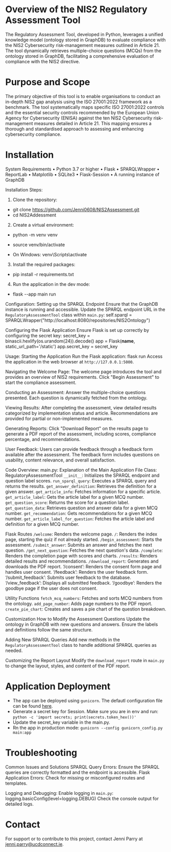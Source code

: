 # Overview of the NIS2 Regulatory Assessment Tool

The Regulatory Assessment Tool, developed in Python, leverages a unified knowledge model (ontology stored in GraphDB) to evaluate compliance with the NIS2 Cybersecurity risk-management measures outlined in Article 21. The tool dynamically retrieves multiple-choice questions (MCQs) from the ontology stored in GraphDB, facilitating a comprehensive evaluation of compliance with the NIS2 directive.

# Purpose and Scope

The primary objective of this tool is to enable organisations to conduct an in-depth NIS2 gap analysis using the ISO 27001:2022 framework as a benchmark. The tool systematically maps specific ISO 27001:2022 controls and the essential security controls recommended by the European Union Agency for Cybersecurity (ENISA) against the ten NIS2 Cybersecurity risk-management measures detailed in Article 21. This mapping ensures a thorough and standardised approach to assessing and enhancing cybersecurity compliance.

# Installation

System Requirements
• Python 3.7 or higher
• Flask
• SPARQLWrapper
• ReportLab
• Matplotlib
• SQLite3
• Flask-Session
• A running instance of GraphDB

Installation Steps:

1. Clone the repository:

- git clone https://github.com/Jenni0608/NIS2Assessment.git
- cd NIS2Addessment

2. Create a virtual environment:

- python -m venv venv
- source venv/bin/activate

- On Windows: venv\Scripts\activate

3. Install the required packages:

- pip install -r requirements.txt

4. Run the application in the dev mode:

- flask --app main run

Configuration:
Setting up the SPARQL Endpoint
Ensure that the GraphDB instance is running and accessible. Update the SPARQL endpoint URL in the `RegulatoryAssessmentTool` class within `main.py`:
self.sparql = SPARQLWrapper("http://localhost:8080/repositories/NIS2Ontology")

Configuring the Flask Application
Ensure Flask is set up correctly by configuring the secret key:
secret_key = binascii.hexlify(os.urandom(24)).decode()
app = Flask(**name**, static_url_path='/static')
app.secret_key = secret_key

Usage:
Starting the Application
Run the Flask application:
flask run
Access the application in the web browser at `http://127.0.0.1:5000`.

Navigating the Welcome Page:
The welcome page introduces the tool and provides an overview of NIS2 requirements. Click "Begin Assessment" to start the compliance assessment.

Conducting an Assessment:
Answer the multiple-choice questions presented. Each question is dynamically fetched from the ontology.

Viewing Results:
After completing the assessment, view detailed results categorized by implementation status and article. Recommendations are provided for partial or non-implemented measures.

Generating Reports:
Click "Download Report" on the results page to generate a PDF report of the assessment, including scores, compliance percentage, and recommendations.

User Feedback:
Users can provide feedback through a feedback form available after the assessment. The feedback form includes questions on usability, content relevance, and overall satisfaction.

Code Overview:
main.py: Explanation of the Main Application File
Class: RegulatoryAssessmentTool
`__init__`: Initializes the SPARQL endpoint and question label scores.
`run_sparql_query`: Executes a SPARQL query and returns the results.
`get_answer_definition`: Retrieves the definition for a given answer.
`get_article_info`: Fetches information for a specific article.
`get_article_label`: Gets the article label for a given MCQ number.
`get_question_score`: Returns the score for a question label.
`get_question_data`: Retrieves question and answer data for a given MCQ number.
`get_recommendation`: Gets recommendations for a given MCQ number.
`get_article_label_for_question`: Fetches the article label and definition for a given MCQ number.

Flask Routes
`/welcome`: Renders the welcome page.
`/`: Renders the index page, starting the quiz if not already started.
`/begin_assessment`: Starts the assessment.
`/submit_answer`: Submits an answer and fetches the next question.
`/get_next_question`: Fetches the next question's data.
`/complete`: Renders the completion page with scores and charts.
`/results`: Renders detailed results and recommendations.
`/download_report`: Generates and downloads the PDF report.
‘/consent’: Renders the consent form page and handles user consent.
‘/feedback’: Renders the user feedback form.
‘/submit_feedback’: Submits user feedback to the database.
‘/view_feedback’: Displays all submitted feedback.
‘/goodbye’: Renders the goodbye page if the user does not consent.

Utility Functions
`fetch_mcq_numbers`: Fetches and sorts MCQ numbers from the ontology.
`add_page_number`: Adds page numbers to the PDF report.
`create_pie_chart`: Creates and saves a pie chart of the question breakdown.

Customization
How to Modify the Assessment Questions
Update the ontology in GraphDB with new questions and answers. Ensure the labels and definitions follow the same structure.

Adding New SPARQL Queries
Add new methods in the `RegulatoryAssessmentTool` class to handle additional SPARQL queries as needed.

Customizing the Report Layout
Modify the `download_report` route in `main.py` to change the layout, styles, and content of the PDF report.

# Application Deployment

- The app can be deployed using `gunicorn`. The defautl configuration file can be found [here](/gunicorn_config.py).
- Generate a secret key for Session. Make sure you are in env and run: `python -c 'import secrets; print(secrets.token_hex())'`
- Update the secret_key variable in the main.py.
- Rn the app in production mode: `gunicorn --config gunicorn_config.py main:app`

# Troubleshooting

Common Issues and Solutions
SPARQL Query Errors: Ensure the SPARQL queries are correctly formatted and the endpoint is accessible.
Flask Application Errors: Check for missing or misconfigured routes and templates.

Logging and Debugging:
Enable logging in `main.py`:
logging.basicConfig(level=logging.DEBUG)
Check the console output for detailed logs.

# Contact

For support or to contribute to this project, contact Jenni Parry at jenni.parry@ucdconnect.ie.
